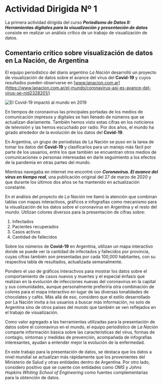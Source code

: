 # Actividad Dirigida Nº 1
	
La primera actividad dirigida del curso ***Periodismo de Datos II: Herramientas digitales para la visualización y presentación de datos*** consiste en realizar un análisis crítico de un trabajo de visualización de datos.

## Comentario crítico sobre visualización de datos en La Nación, de Argentina

El equipo periodístico del diario argentino _La Nación_ desarrolló un proyecto de visualización de datos sobre el avance del virus del __Covid-19__ y cuyos resultados pueden observarse en [www.lanacion.com.ar](https://www.lanacion.com.ar/el-mundo/coronavirus-asi-es-avance-del-virus-se-nid2328201/) 

![El Covid-19 impactó al mundo en 2019](https://static.wixstatic.com/media/44741e_77fbfe553ddc4e2c9de80fe547c05f65~mv2.jpg/v1/fit/w_958%2Ch_596%2Cal_c%2Cq_80/file.jpg)

En tiempos de coronavirus las principales portadas de los medios de comunicación impresos y digitales se han llenado de números que se actualizan diariamente. También hemos visto estas cifras en los noticieros de televisión y las hemos escuchado por radio. Por dos años, el mundo ha girado alrededor de la evolución de los datos del **Covid-19**.

En Argentina, un grupo de periodistas de La Nación se puso en la tarea de tomar los datos del __Covid-19__ y clasificarlos para un manejo más fácil por parte de los usuarios, entre los que también se encuentran otros medios de comunicaciones o personas interesadas en darle seguimiento a los efectos de la pandemia en otras partes del mundo.

Mientras navegaba en internet me encontré con ***Coronavirus. El avance del virus en tiempo real***, una publicación original del 27 de marzo de 2020 y que durante los últimos dos años se ha mantenido en actualización constante.

En el análisis del proyecto de *La Nación* me llamó la atención que combinan tablas con mapas interactivos, gráficos e infografías como mecanismo para la visualización de los datos sobre el coronavirus en Argentina y el resto del mundo. Utilizan colores diversos para la presentación de cifras sobre:

1. Infectados
2. Pacientes recuperados 
3. Casos activos
4. Cantidad de fallecidos

Sobre los números de __Covid-19__ en Argentina, utilizan un mapa interactivo donde se puede ver la cantidad de infectados y fallecidos por provincia, cuyas cifras también son presentadas por cada 100,000 habitantes, con su respectiva tabla de resultados, actualizada semanalmente.

Pondero el uso de gráficos interactivos para mostrar los datos sobre el comportamiento de casos nuevos y muertes y el especial énfasis que realizan en la evolución de infecciones nuevas del coronavirus en la capital y sus comunidades, aunque personalmente preferiría otra combinación de colores para el mapa interactivo en lugar de las diversas tonalidades de chocolates y cafés. Más allá de eso, considero que el estilo desarrollado por La Nación invita a los usuarios a buscar más información, no solo de Argentina sino de otros países del mundo que también se ven reflejados en el trabajo de visualización.

Como valor agregado a las herramientas utilizadas para la presentación de datos sobre el coronavirus en el mundo, el equipo periodístico de _La Nación_ comparte información básica sobre las características del virus, formas de contagio, síntomas y medidas de prevención, acompañada de infografías interesantes, ayudan a entender mejor la evolución de la enfermedad.

En este trabajo para la presentación de datos, se destaca que los datos a nivel mundial se actualizan más rápidamente que los provenientes del Ministerio de Salud y otras entidades dentro de Argentina. Por otro lado, considero positivo que se cuente con entidades como _OMS_ y *Johns Hopkins Whiting School of Engineering* como fuentes complementarias para la obtención de datos.

